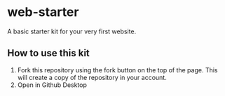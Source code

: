 # web-starter
A basic starter kit for your very first website.

## How to use this kit
1. Fork this repository using the fork button on the top of the page. This will create a copy of the repository in your account.
2. Open in Github Desktop
